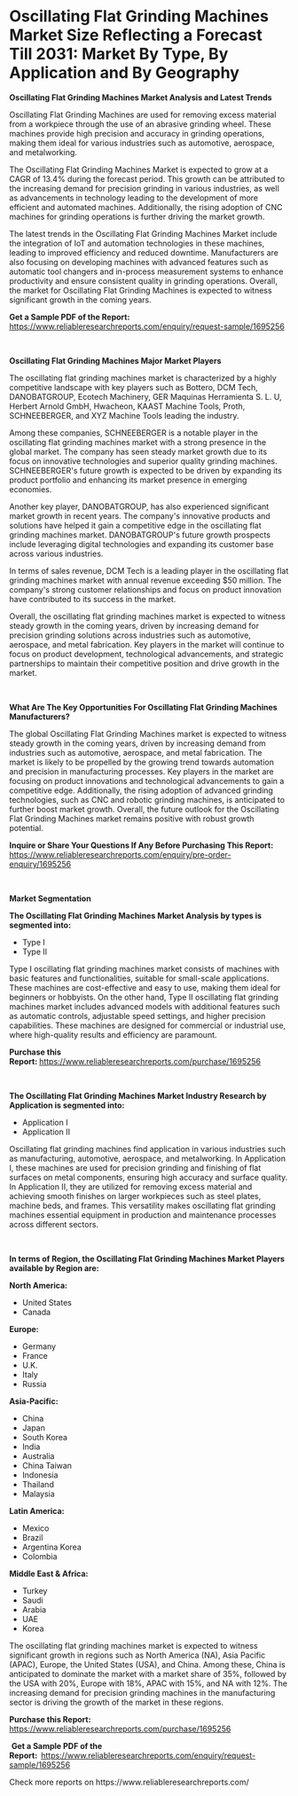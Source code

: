 <p><h1>Oscillating Flat Grinding Machines Market Size Reflecting a Forecast Till 2031: Market By Type, By Application and By Geography</h1></p><p><strong>Oscillating Flat Grinding Machines Market Analysis and Latest Trends</strong></p>
<p><p>Oscillating Flat Grinding Machines are used for removing excess material from a workpiece through the use of an abrasive grinding wheel. These machines provide high precision and accuracy in grinding operations, making them ideal for various industries such as automotive, aerospace, and metalworking.</p><p>The Oscillating Flat Grinding Machines Market is expected to grow at a CAGR of 13.4% during the forecast period. This growth can be attributed to the increasing demand for precision grinding in various industries, as well as advancements in technology leading to the development of more efficient and automated machines. Additionally, the rising adoption of CNC machines for grinding operations is further driving the market growth.</p><p>The latest trends in the Oscillating Flat Grinding Machines Market include the integration of IoT and automation technologies in these machines, leading to improved efficiency and reduced downtime. Manufacturers are also focusing on developing machines with advanced features such as automatic tool changers and in-process measurement systems to enhance productivity and ensure consistent quality in grinding operations. Overall, the market for Oscillating Flat Grinding Machines is expected to witness significant growth in the coming years.</p></p>
<p><strong>Get a Sample PDF of the Report:&nbsp;</strong> <a href="https://www.reliableresearchreports.com/enquiry/request-sample/1695256">https://www.reliableresearchreports.com/enquiry/request-sample/1695256</a></p>
<p>&nbsp;</p>
<p><strong>Oscillating Flat Grinding Machines Major Market Players</strong></p>
<p><p>The oscillating flat grinding machines market is characterized by a highly competitive landscape with key players such as Bottero, DCM Tech, DANOBATGROUP, Ecotech Machinery, GER Maquinas Herramienta S. L. U, Herbert Arnold GmbH, Hwacheon, KAAST Machine Tools, Proth, SCHNEEBERGER, and XYZ Machine Tools leading the industry.</p><p>Among these companies, SCHNEEBERGER is a notable player in the oscillating flat grinding machines market with a strong presence in the global market. The company has seen steady market growth due to its focus on innovative technologies and superior quality grinding machines. SCHNEEBERGER's future growth is expected to be driven by expanding its product portfolio and enhancing its market presence in emerging economies.</p><p>Another key player, DANOBATGROUP, has also experienced significant market growth in recent years. The company's innovative products and solutions have helped it gain a competitive edge in the oscillating flat grinding machines market. DANOBATGROUP's future growth prospects include leveraging digital technologies and expanding its customer base across various industries.</p><p>In terms of sales revenue, DCM Tech is a leading player in the oscillating flat grinding machines market with annual revenue exceeding $50 million. The company's strong customer relationships and focus on product innovation have contributed to its success in the market.</p><p>Overall, the oscillating flat grinding machines market is expected to witness steady growth in the coming years, driven by increasing demand for precision grinding solutions across industries such as automotive, aerospace, and metal fabrication. Key players in the market will continue to focus on product development, technological advancements, and strategic partnerships to maintain their competitive position and drive growth in the market.</p></p>
<p>&nbsp;</p>
<p><strong>What Are The Key Opportunities For Oscillating Flat Grinding Machines Manufacturers?</strong></p>
<p><p>The global Oscillating Flat Grinding Machines market is expected to witness steady growth in the coming years, driven by increasing demand from industries such as automotive, aerospace, and metal fabrication. The market is likely to be propelled by the growing trend towards automation and precision in manufacturing processes. Key players in the market are focusing on product innovations and technological advancements to gain a competitive edge. Additionally, the rising adoption of advanced grinding technologies, such as CNC and robotic grinding machines, is anticipated to further boost market growth. Overall, the future outlook for the Oscillating Flat Grinding Machines market remains positive with robust growth potential.</p></p>
<p><strong>Inquire or Share Your Questions If Any Before Purchasing This Report:</strong> <a href="https://www.reliableresearchreports.com/enquiry/pre-order-enquiry/1695256">https://www.reliableresearchreports.com/enquiry/pre-order-enquiry/1695256</a></p>
<p>&nbsp;</p>
<p><strong>Market Segmentation</strong></p>
<p><strong>The Oscillating Flat Grinding Machines Market Analysis by types is segmented into:</strong></p>
<p><ul><li>Type I</li><li>Type II</li></ul></p>
<p><p>Type I oscillating flat grinding machines market consists of machines with basic features and functionalities, suitable for small-scale applications. These machines are cost-effective and easy to use, making them ideal for beginners or hobbyists. On the other hand, Type II oscillating flat grinding machines market includes advanced models with additional features such as automatic controls, adjustable speed settings, and higher precision capabilities. These machines are designed for commercial or industrial use, where high-quality results and efficiency are paramount.</p></p>
<p><strong>Purchase this Report:&nbsp;</strong><a href="https://www.reliableresearchreports.com/purchase/1695256">https://www.reliableresearchreports.com/purchase/1695256</a></p>
<p>&nbsp;</p>
<p><strong>The Oscillating Flat Grinding Machines Market Industry Research by Application is segmented into:</strong></p>
<p><ul><li>Application I</li><li>Application II</li></ul></p>
<p><p>Oscillating flat grinding machines find application in various industries such as manufacturing, automotive, aerospace, and metalworking. In Application I, these machines are used for precision grinding and finishing of flat surfaces on metal components, ensuring high accuracy and surface quality. In Application II, they are utilized for removing excess material and achieving smooth finishes on larger workpieces such as steel plates, machine beds, and frames. This versatility makes oscillating flat grinding machines essential equipment in production and maintenance processes across different sectors.</p></p>
<p>&nbsp;</p>
<p><strong>In terms of Region, the Oscillating Flat Grinding Machines Market Players available by Region are:</strong></p>
<p>
    <p> <strong> North America: </strong>
        <ul>
            <li>United States</li>
            <li>Canada</li>
        </ul>
        </p> 
    <p> <strong> Europe: </strong>
        <ul>
            <li>Germany</li>
            <li>France</li>
            <li>U.K.</li>
            <li>Italy</li>
            <li>Russia</li>
        </ul>
        </p> 
    <p> <strong> Asia-Pacific: </strong>
        <ul>
            <li>China</li>
            <li>Japan</li>
            <li>South Korea</li>
            <li>India</li>
            <li>Australia</li>
            <li>China Taiwan</li>
            <li>Indonesia</li>
            <li>Thailand</li>
            <li>Malaysia</li>
        </ul>
        </p> 
    <p> <strong> Latin America: </strong>
        <ul>
            <li>Mexico</li>
            <li>Brazil</li>
            <li>Argentina Korea</li>
            <li>Colombia</li>
        </ul>
        </p> 
    <p> <strong> Middle East & Africa: </strong>
        <ul>
            <li>Turkey</li>
            <li>Saudi</li>
            <li>Arabia</li>
            <li>UAE</li>
            <li>Korea</li>
        </ul>
    </p>
    </p>
<p><p>The oscillating flat grinding machines market is expected to witness significant growth in regions such as North America (NA), Asia Pacific (APAC), Europe, the United States (USA), and China. Among these, China is anticipated to dominate the market with a market share of 35%, followed by the USA with 20%, Europe with 18%, APAC with 15%, and NA with 12%. The increasing demand for precision grinding machines in the manufacturing sector is driving the growth of the market in these regions.</p></p>
<p><strong>Purchase this Report: </strong><a href="https://www.reliableresearchreports.com/purchase/1695256">https://www.reliableresearchreports.com/purchase/1695256</a></p>
<p>&nbsp;<strong>Get a Sample PDF of the Report:&nbsp;&nbsp;</strong><a href="https://www.reliableresearchreports.com/enquiry/request-sample/1695256">https://www.reliableresearchreports.com/enquiry/request-sample/1695256</a></p>
<p><strong></strong></p>
<p>Check more reports on https://www.reliableresearchreports.com/</p>